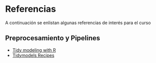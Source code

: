 # Referencias
A continuación se enlistan algunas referencias de interés para el curso
## Preprocesamiento y Pipelines
* [Tidy modeling with R](https://www.tmwr.org/index.html)
* [Tidymodels Recipes](https://www.tidymodels.org/tags/recipes/)

